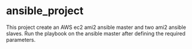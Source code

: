 # ansible_project
This project create an AWS ec2 ami2 ansible master and two ami2 ansible slaves.
Run the playbook on the ansible master after defining the required parameters.
